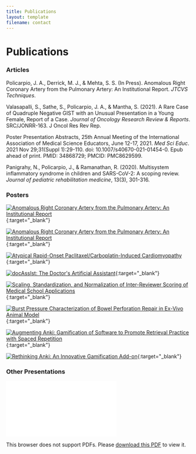 ```yaml
---
title: Publications
layout: template
filename: contact
---
```


# Publications

### Articles

Policarpio, J. A., Derrick, M. J., & Mehta, S. S. (In Press). Anomalous Right Coronary Artery from the Pulmonary Artery: An Institutional Report. *JTCVS Techniques*.

Valasapalli, S., Sathe, S., Policarpio, J. A., & Mantha, S. (2021). A Rare Case of Quadruple Negative GIST with an Unusual Presentation in a Young Female, Report of a Case. *Journal of Oncology Research Review & Reports*. SRC/JONRR-163. J Oncol Res Rev Rep.

Poster Presentation Abstracts, 25th Annual Meeting of the International Association of Medical Science Educators, June 12-17, 2021. *Med Sci Educ*. 2021 Nov 29;31(Suppl 1):29-110. doi: 10.1007/s40670-021-01454-0. Epub ahead of print. PMID: 34868729; PMCID: PMC8629599.

Panigrahy, N., Policarpio, J., & Ramanathan, R. (2020). Multisystem inflammatory syndrome in children and SARS-CoV-2: A scoping review. *Journal of pediatric rehabilitation medicine*, 13(3), 301-316.

### Posters

[![Anomalous Right Coronary Artery from the Pulmonary Artery: An Institutional 
Report](https://github.com/jopeo/jopeo/blob/master/posters/ARCAPA_Policarpio.jpg?raw=true)](https://github.com/jopeo/jopeo/blob/master/posters/ARCAPA_Policarpio.jpg?raw=true){:target="_blank"}

[![Anomalous Right Coronary Artery from the Pulmonary Artery: An Institutional 
Report](..\\jopeo//posters//ARCAPA_Policarpio.jpg)](https://github.com/jopeo/jopeo/blob/master/posters/ARCAPA_Policarpio.jpg?raw=true){:target="_blank"}

[![Atypical Rapid-Onset Paclitaxel/Carboplatin-Induced 
Cardiomyopathy](..\jopeo/posters/Atypical_Cardiomyopathy.jpg)](https://github.com/jopeo/jopeo/blob/master/posters/Atypical_Cardiomyopathy.jpg?raw=true){:target="_blank"}

[![docAssIst: The Doctor's Artificial 
Assistant](..\jopeo/posters/docAssIst_HIRD_2022.jpg)](https://github.com/jopeo/jopeo/blob/master/posters/docAssIst_HIRD_2022.jpg?raw=true){:target="_blank"}

[![Scaling, Standardization, and Normalization of Inter-Reviewer Scoring of Medical School 
Applications](..\jopeo/posters/scalstandnorm_scoring_Policarpio.jpg)](https://github.com/jopeo/jopeo/blob/master/posters/scalstandnorm_scoring_Policarpio.jpg?raw=true){:target="_blank"}

[![Burst Pressure Characterization of Bowel Perforation Repair in Ex-Vivo Animal 
Model](..\jopeo/posters/Burst_pressure_HIRD_2022.jpg)](https://github.com/jopeo/jopeo/blob/master/posters/Burst_pressure_HIRD_2022.jpg?raw=true){:target="_blank"}

[![Augmenting Anki: Gamification of Software to Promote Retrieval Practice with Spaced
Repetition](..\jopeo.github.io/Images/Research/Policarpio_MacInnis_Wallon_poster_IAMSE.jpg)](https://github.com/jopeo/jopeo.github.io/blob/master/Images/Research/Policarpio_MacInnis_Wallon_poster_IAMSE.jpg?raw=true){:target="_blank"}

[![Rethinking Anki: An Innovative Gamification 
Add-on](..\jopeo.github.io/Images/Research/MELS_Poster.jpg)](https://github.com/jopeo/jopeo.github.io/blob/master/Images/Research/Policarpio_MacInnis_Wallon_poster_IAMSE.jpg?raw=true){:target="_blank"}

### Other Presentations

<object data="..\jopeo.github.io/Images/Research/CIMED_HIRD.pdf" width="100%" height="800px">
    <embed src="..\jopeo.github.io/Images/Research/CIMED_HIRD.pdf">
        <p>This browser does not support PDFs. Please <a href="..\jopeo.github.io/Images/Research/CIMED_HIRD.pdf">download this PDF</a> to view it.</p>
</object>



